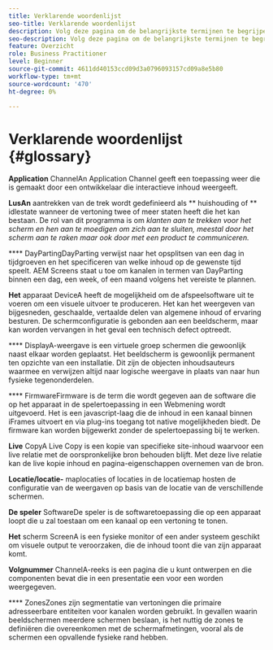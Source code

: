 ```yaml
---
title: Verklarende woordenlijst
seo-title: Verklarende woordenlijst
description: Volg deze pagina om de belangrijkste termijnen te begrijpen verbonden aan AEM Screens.
seo-description: Volg deze pagina om de belangrijkste termijnen te begrijpen verbonden aan AEM Screens.
feature: Overzicht
role: Business Practitioner
level: Beginner
source-git-commit: 4611dd40153ccd09d3a0796093157cd09a8e5b80
workflow-type: tm+mt
source-wordcount: '470'
ht-degree: 0%

---
```



# Verklarende woordenlijst {#glossary}

**Application** ChannelAn Application Channel geeft een toepassing weer die is gemaakt door een ontwikkelaar die interactieve inhoud weergeeft.

**LusAn** aantrekken van de trek wordt gedefinieerd als  ** huishouding of  ** idlestate wanneer de vertoning twee of meer staten heeft die het kan bestaan. De rol van dit programma is om *klanten aan te trekken voor het scherm en hen aan te moedigen om zich aan te sluiten, meestal door het scherm aan te raken maar ook door met een product te communiceren.*

**** DayPartingDayParting verwijst naar het opsplitsen van een dag in tijdgroeven en het specificeren van welke inhoud op de gewenste tijd speelt. AEM Screens staat u toe om kanalen in termen van DayParting binnen een dag, een week, of een maand volgens het vereiste te plannen.

**Het** apparaat DeviceA heeft de mogelijkheid om de afspeelsoftware uit te voeren om een visuele uitvoer te produceren. Het kan het weergeven van bijgesneden, geschaalde, vertaalde delen van algemene inhoud of ervaring besturen. De schermconfiguratie is gebonden aan een beeldscherm, maar kan worden vervangen in het geval een technisch defect optreedt.

**** DisplayA-weergave is een virtuele groep schermen die gewoonlijk naast elkaar worden geplaatst. Het beeldscherm is gewoonlijk permanent ten opzichte van een installatie. Dit zijn de objecten inhoudsauteurs waarmee en verwijzen altijd naar logische weergave in plaats van naar hun fysieke tegenonderdelen.

**** FirmwareFirmware is de term die wordt gegeven aan de software die op het apparaat in de spelertoepassing in een Webmening wordt uitgevoerd. Het is een javascript-laag die de inhoud in een kanaal binnen iFrames uitvoert en via plug-ins toegang tot native mogelijkheden biedt. De firmware kan worden bijgewerkt zonder de spelertoepassing bij te werken.

**Live** CopyA Live Copy is een kopie van specifieke site-inhoud waarvoor een live relatie met de oorspronkelijke bron behouden blijft. Met deze live relatie kan de live kopie inhoud en pagina-eigenschappen overnemen van de bron.

**Locatie/locatie-** maplocaties of locaties in de locatiemap hosten de configuratie van de weergaven op basis van de locatie van de verschillende schermen.

**De speler** SoftwareDe speler is de softwaretoepassing die op een apparaat loopt die u zal toestaan om een kanaal op een vertoning te tonen.

**Het** scherm ScreenA is een fysieke monitor of een ander systeem geschikt om visuele output te veroorzaken, die de inhoud toont die van zijn apparaat komt.

**Volgnummer** ChannelA-reeks is een pagina die u kunt ontwerpen en die componenten bevat die in een presentatie een voor een worden weergegeven.

**** ZonesZones zijn segmentatie van vertoningen die primaire adresseerbare entiteiten voor kanalen worden gebruikt. In gevallen waarin beeldschermen meerdere schermen beslaan, is het nuttig de zones te definiëren die overeenkomen met de schermafmetingen, vooral als de schermen een opvallende fysieke rand hebben.
